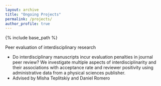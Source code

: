 ```yaml
---
layout: archive
title: "Ongoing Projects"
permalink: /projects/
author_profile: true
---
```


{% include base_path %}

Peer evaluation of interdisciplinary research
* Do interdisciplinary manuscripts incur evaluation penalties in journal peer review? We investigate multiple aspects of interdisciplinarity and their associations with acceptance rate and reviewer positivity using administrative data from a physical sciences publisher.
* Advised by Misha Teplitskiy and Daniel Romero

